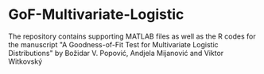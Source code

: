 # GoF-Multivariate-Logistic
The repository contains supporting MATLAB files as well as the R codes for the manuscript "A Goodness-of-Fit Test for Multivariate Logistic Distributions" by Božidar V. Popović, Andjela Mijanović and Viktor Witkovský
